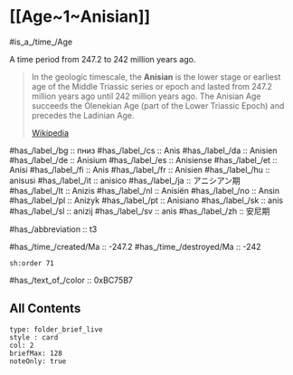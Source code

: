 # [[Age~1~Anisian]] 

#is_a_/time_/Age 

A time period from 247.2 to 242 million years ago. 

> In the geologic timescale, the **Anisian** is the lower stage or earliest age of the Middle Triassic series or epoch and lasted from 247.2 million years ago until 242 million years ago. The Anisian Age succeeds the Olenekian Age (part of the Lower Triassic Epoch) and precedes the Ladinian Age.
>
> [Wikipedia](https://en.wikipedia.org/wiki/Anisian)

#has_/label_/bg  :: пниз
#has_/label_/cs  :: Anis
#has_/label_/da  :: Anisien
#has_/label_/de  :: Anisium
#has_/label_/es  :: Anisiense
#has_/label_/et  :: Anisi
#has_/label_/fi  :: Anis
#has_/label_/fr  :: Anisien
#has_/label_/hu  :: anisusi
#has_/label_/it  :: anisico
#has_/label_/ja  :: アニシアン期
#has_/label_/lt  :: Anizis
#has_/label_/nl  :: Anisiën
#has_/label_/no  :: Ansin
#has_/label_/pl  :: Anizyk
#has_/label_/pt  :: Anisiano
#has_/label_/sk  :: anis
#has_/label_/sl  :: anizij
#has_/label_/sv  :: anis
#has_/label_/zh  :: 安尼期

#has_/abbreviation :: t3

#has_/time_/created/Ma :: -247.2
#has_/time_/destroyed/Ma :: -242 

    sh:order 71 

#has_/text_of_/color :: 0xBC75B7

## All Contents

```ccard
type: folder_brief_live
style : card
col: 2
briefMax: 128
noteOnly: true
```


